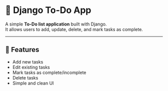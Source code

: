 # 📝 Django To-Do App

A simple **To-Do list application** built with Django.  
It allows users to add, update, delete, and mark tasks as complete.

---

## 🚀 Features
- Add new tasks
- Edit existing tasks
- Mark tasks as complete/incomplete
- Delete tasks
- Simple and clean UI
